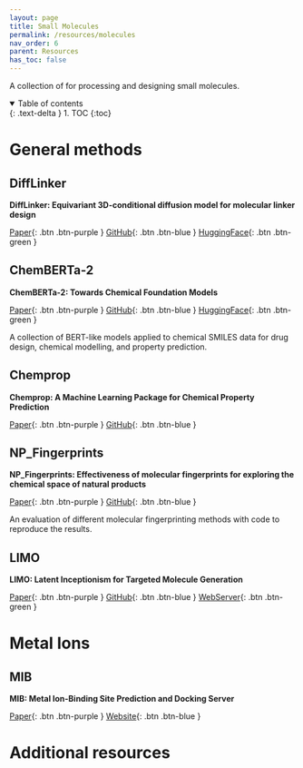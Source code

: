 ```yaml
---
layout: page
title: Small Molecules
permalink: /resources/molecules
nav_order: 6
parent: Resources
has_toc: false
---
```


A collection of for processing and designing small molecules.

<details open markdown="block">
  <summary>
    Table of contents
  </summary>
  {: .text-delta }
1. TOC
{:toc}
</details>

# General methods

## DiffLinker

**DiffLinker: Equivariant 3D-conditional diffusion model for molecular linker design**

[Paper](https://www.nature.com/articles/s42256-024-00815-9){: .btn .btn-purple }
[GitHub](https://github.com/igashov/DiffLinker){: .btn .btn-blue }
[HuggingFace](https://huggingface.co/spaces/igashov/DiffLinker){: .btn .btn-green }

## ChemBERTa-2

**ChemBERTa-2: Towards Chemical Foundation Models**

[Paper](https://arxiv.org/abs/2209.01712){: .btn .btn-purple }
[GitHub](https://github.com/seyonechithrananda/bert-loves-chemistry){: .btn .btn-blue }
[HuggingFace](https://huggingface.co/seyonec){: .btn .btn-green }

A collection of BERT-like models applied to chemical SMILES data for drug design, chemical modelling, and property prediction.

## Chemprop

**Chemprop: A Machine Learning Package for Chemical Property Prediction**

[Paper](https://pubs.acs.org/doi/full/10.1021/acs.jcim.3c01250){: .btn .btn-purple }
[GitHub](https://github.com/chemprop/chemprop){: .btn .btn-blue }

## NP_Fingerprints

**NP_Fingerprints: Effectiveness of molecular fingerprints for exploring the chemical space of natural products**

[Paper](https://link.springer.com/article/10.1186/s13321-024-00830-3){: .btn .btn-purple }
[GitHub](https://github.com/dahvida/NP_Fingerprints){: .btn .btn-blue }

An evaluation of different molecular fingerprinting methods with code to reproduce the results.

## LIMO

**LIMO: Latent Inceptionism for Targeted Molecule Generation**

[Paper](https://arxiv.org/pdf/2206.09010.pdf){: .btn .btn-purple }
[GitHub](https://github.com/Rose-STL-Lab/LIMO){: .btn .btn-blue }
[WebServer](https://www.limo-aimd.com){: .btn .btn-green }

# Metal Ions

## MIB

**MIB: Metal Ion-Binding Site Prediction and Docking Server**

[Paper](https://pubs.acs.org/doi/10.1021/acs.jcim.6b00407){: .btn .btn-purple }
[Website](https://bioinfo.cmu.edu.tw/MIB){: .btn .btn-blue }

# Additional resources